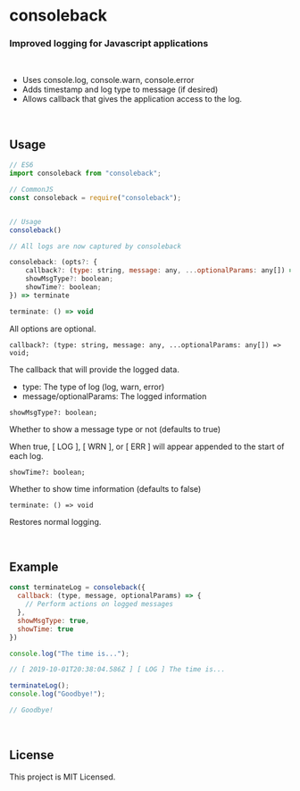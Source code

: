 # consoleback

### **Improved logging for Javascript applications**

<a id="/features"></a>&nbsp;

- Uses console.log, console.warn, console.error
- Adds timestamp and log type to message (if desired)
- Allows callback that gives the application access to the log.

<a id="/usage"></a>&nbsp;

## Usage

```javascript
// ES6
import consoleback from "consoleback";

// CommonJS
const consoleback = require("consoleback");


// Usage
consoleback()

// All logs are now captured by consoleback

consoleback: (opts?: {
    callback?: (type: string, message: any, ...optionalParams: any[]) => void;
    showMsgType?: boolean;
    showTime?: boolean;
}) => terminate

terminate: () => void

```
All options are optional.

`callback?: (type: string, message: any, ...optionalParams: any[]) => void;`

The callback that will provide the logged data.
- type: The type of log (log, warn, error)
- message/optionalParams: The logged information

`showMsgType?: boolean;`

Whether to show a message type or not (defaults to true)

When true, [ LOG ], [ WRN ], or [ ERR ] will appear appended to the start of each log.

`showTime?: boolean;`

Whether to show time information (defaults to false)

`terminate: () => void`

Restores normal logging.

<a id="/examples"></a>&nbsp;

## Example

```javascript
const terminateLog = consoleback({
  callback: (type, message, optionalParams) => {
    // Perform actions on logged messages
  },
  showMsgType: true,
  showTime: true
})

console.log("The time is...");

// [ 2019-10-01T20:38:04.586Z ] [ LOG ] The time is...

terminateLog();
console.log("Goodbye!");

// Goodbye!

```

<a id="/license"></a>&nbsp;

## License

This project is MIT Licensed.
